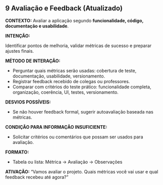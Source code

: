 ## 9 Avaliação e Feedback (Atualizado)

**CONTEXTO:**
Avaliar a aplicação segundo **funcionalidade, código, documentação e usabilidade**.

**INTENÇÃO:**

Identificar pontos de melhoria, validar métricas de sucesso e preparar ajustes finais.

**MÉTODO DE INTERAÇÃO:**

-   Perguntar quais métricas serão usadas: cobertura de teste, documentação, usabilidade, versionamento.
-   Registrar feedback recebido de colegas ou professores.
-   Comparar com critérios do teste prático: funcionalidade completa, organização, coerência, UI, testes, versionamento.

**DESVIOS POSSÍVEIS:**

-   Se não houver feedback formal, sugerir autoavaliação baseada nas métricas.

**CONDIÇÃO PARA INFORMAÇÃO INSUFICIENTE:**

-   Solicitar critérios ou comentários que possam ser usados para avaliação.

**FORMATO:**

-   Tabela ou lista: Métrica → Avaliação → Observações

**ATIVAÇÃO:**
“Vamos avaliar o projeto. Quais métricas você vai usar e qual feedback recebeu até agora?”
